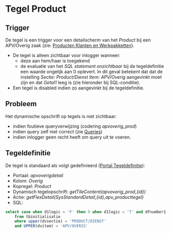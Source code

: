 # Tegel Product

## Trigger

De tegel is een trigger voor een detailscherm van het _Product_ bij een APV/Overig zaak (zie: [Producten Klanten en Werkpakketten](../../../instellen_inrichten/producten_klanten_werkpakketten.md)).

- De tegel is alleen zichtbaar voor inlogger wanneer:
  - deze aan hem/haar is toegekend
  - de evaluatie van het _SQL statement onzichtbaar_ bij de tegeldefinitie een waarde ongelijk aan 0 oplevert. In dit geval betekent dat dat de instelling _Sectie: Product/Dienst Item: APV/Overig_ aangevinkt moet zijn en dat _Getal1_ leeg is (zie hieronder bij SQL-conditie).
- Een tegel is disabled indien zo aangevinkt bij de tegeldefinitie.

## Probleem

Het dynamische opschrift op tegels is niet zichtbaar:

- indien foutieve queryverwijzing (codering _apvoverig_prod_)
- indien query zelf niet correct (zie [Queries](../../../instellen_inrichten/queries.md))
- indien inlogger geen recht heeft om query uit te voeren.

## Tegeldefinitie

De tegel is standaard als volgt gedefinieerd ([Portal Tegeldefinitie](../../../instellen_inrichten/portaldefinitie/portal_tegel.md)):

- Portaal: _apvoverigdetail_
- Kolom: _Overig_
- Kopregel: _Product_
- Dynamisch tegelopschrift: _getTileContent(apvoverig_prod,{id})_
- Actie: _getFlexDetail(SysStandardDetail,{id},apv_producttegel)_
- SQL:

```sql
select case when d1logic = 'F' then 0 when d1logic = 'T' and dfnumber1 = 1 then 0 else 1 end
    from tbinitialisatie
    where upper(dvsectie) = 'PRODUCT/DIENST'
    and UPPER(dvitem) = 'APV/OVERIG'
```
